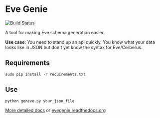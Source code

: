 # Eve Genie

[![Build Status](https://travis-ci.org/newmediadenver/evegenie.svg?branch=master)](https://travis-ci.org/newmediadenver/evegenie)

A tool for making Eve schema generation easier.

**Use case**: You need to stand up an api quickly. You know what your data looks like in JSON but don't yet know the syntax for Eve/Cerberus.

## Requirements

    sudo pip install -r requirements.txt

## Use

    python geneve.py your_json_file

[More detailed docs](/docs/index.md) or [evegenie.readthedocs.org](http://evegenie.readthedocs.org/en/latest/)